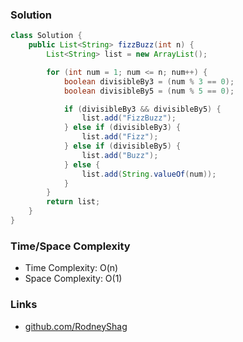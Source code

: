 ### Solution

```java
class Solution {
    public List<String> fizzBuzz(int n) {
        List<String> list = new ArrayList();

        for (int num = 1; num <= n; num++) {
            boolean divisibleBy3 = (num % 3 == 0);
            boolean divisibleBy5 = (num % 5 == 0);

            if (divisibleBy3 && divisibleBy5) {
                list.add("FizzBuzz");
            } else if (divisibleBy3) {
                list.add("Fizz");
            } else if (divisibleBy5) {
                list.add("Buzz");
            } else {
                list.add(String.valueOf(num));
            }
        }
        return list;
    }
}
```

### Time/Space Complexity

-  Time Complexity: O(n)
- Space Complexity: O(1)

### Links

- [github.com/RodneyShag](https://github.com/RodneyShag)
